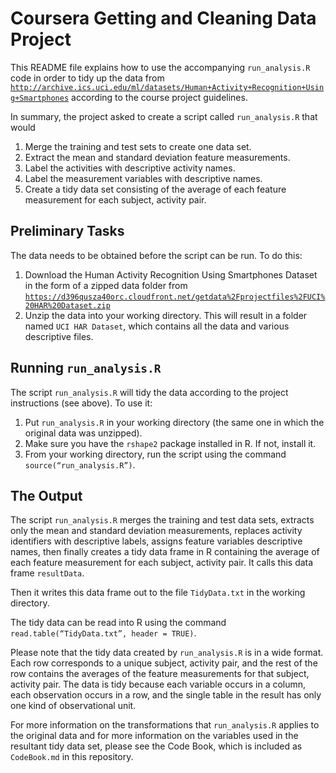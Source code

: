 # Coursera Getting and Cleaning Data Project

This README file explains how to use the accompanying `run_analysis.R` code in order
to tidy up the data from
[`http://archive.ics.uci.edu/ml/datasets/Human+Activity+Recognition+Using+Smartphones`](http://archive.ics.uci.edu/ml/datasets/Human+Activity+Recognition+Using+Smartphones)
according to the course project guidelines.

In summary, the project asked to create a script called `run_analysis.R` that would

1. Merge the training and test sets to create one data set.
2. Extract the mean and standard deviation feature measurements.
3. Label the activities with descriptive activity names.
4. Label the measurement variables with descriptive names.
5. Create a tidy data set consisting of the average of each feature measurement for each subject, activity pair.

## Preliminary Tasks

The data needs to be obtained before the script can be run. To do this:

1. Download the Human Activity Recognition Using Smartphones Dataset in the form of a zipped data folder from
[`https://d396qusza40orc.cloudfront.net/getdata%2Fprojectfiles%2FUCI%20HAR%20Dataset.zip`](https://d396qusza40orc.cloudfront.net/getdata%2Fprojectfiles%2FUCI%20HAR%20Dataset.zip) 
2. Unzip the data into your working directory. This will result in a folder named
`UCI HAR Dataset`, which contains all the data and various descriptive files.

## Running `run_analysis.R`

The script `run_analysis.R` will tidy the data according to the project instructions (see above). To use it:

1. Put `run_analysis.R` in your working directory (the same one in which the original data was unzipped).
2. Make sure you have the `rshape2` package installed in R. If not, install it.
3. From your working directory, run the script using the command `source(“run_analysis.R”)`.

## The Output

The script `run_analysis.R` merges the training and test data sets, extracts only the mean and standard deviation measurements, replaces activity identifiers with descriptive labels, assigns feature variables descriptive names, then finally
creates a tidy data frame in R containing the average of each feature measurement for each subject, activity pair. It calls this data frame `resultData`.

Then it writes this data frame out to the file `TidyData.txt` in the working directory.

The tidy data can be read into R using the command `read.table(“TidyData.txt”, header = TRUE)`.

Please note that the tidy data created by `run_analysis.R` is in a wide format. Each row corresponds to a unique subject, activity pair, and the rest of the row contains the averages of the feature measurements for that subject, activity pair. The data is tidy because each variable occurs in a column, each observation occurs in a row, and the single table in the result has only one kind of observational unit.

For more information on the transformations that `run_analysis.R` applies to the original data and for more information on the variables used in the resultant tidy data set, please see the Code Book, which is included as `CodeBook.md` in this repository.

